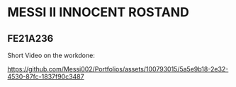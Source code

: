 # MESSI II INNOCENT ROSTAND
## FE21A236


Short Video on the workdone:

https://github.com/Messi002/Portfolios/assets/100793015/5a5e9b18-2e32-4530-87fc-1837f90c3487

